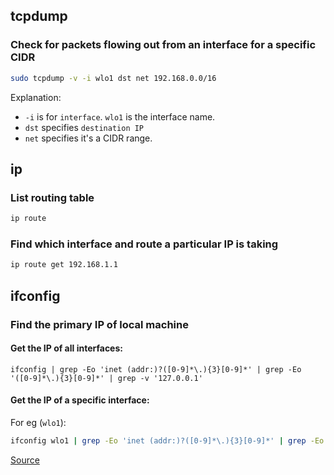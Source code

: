 ## tcpdump

### Check for packets flowing out from an interface for a specific CIDR

```bash
sudo tcpdump -v -i wlo1 dst net 192.168.0.0/16
```

Explanation:

- `-i` is for `interface`. `wlo1` is the interface name.
- `dst` specifies `destination IP`
- `net` specifies it's a CIDR range.

## ip

### List routing table

```bash
ip route
```

### Find which interface and route a particular IP is taking

```bash
ip route get 192.168.1.1
```


## ifconfig

### Find the primary IP of local machine

#### Get the IP of all interfaces:

```
ifconfig | grep -Eo 'inet (addr:)?([0-9]*\.){3}[0-9]*' | grep -Eo '([0-9]*\.){3}[0-9]*' | grep -v '127.0.0.1'
```

#### Get the IP of a specific interface:

For eg (`wlo1`):

```bash
ifconfig wlo1 | grep -Eo 'inet (addr:)?([0-9]*\.){3}[0-9]*' | grep -Eo '([0-9]*\.){3}[0-9]*' | grep -v '127.0.0.1'
```

[Source](https://stackoverflow.com/a/13322549)
